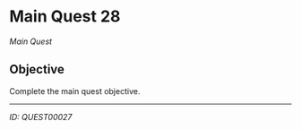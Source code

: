 # Main Quest 28

*Main Quest*

## Objective
Complete the main quest objective.

---
*ID: QUEST00027*